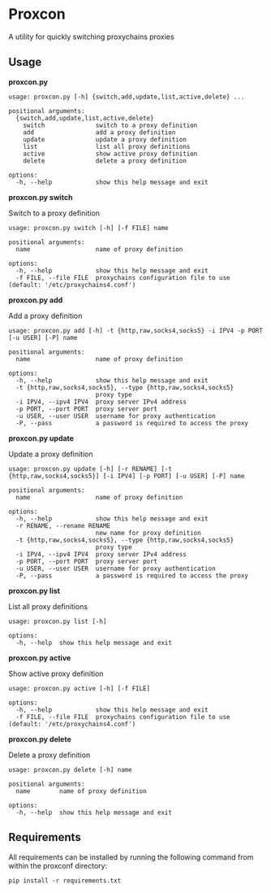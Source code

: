 # Proxcon

A utility for quickly switching proxychains proxies

## Usage

**proxcon.py**

```
usage: proxcon.py [-h] {switch,add,update,list,active,delete} ...

positional arguments:
  {switch,add,update,list,active,delete}
    switch              switch to a proxy definition
    add                 add a proxy definition
    update              update a proxy definition
    list                list all proxy definitions
    active              show active proxy definition
    delete              delete a proxy definition

options:
  -h, --help            show this help message and exit
```

**proxcon.py switch**

Switch to a proxy definition

```
usage: proxcon.py switch [-h] [-f FILE] name

positional arguments:
  name                  name of proxy definition

options:
  -h, --help            show this help message and exit
  -f FILE, --file FILE  proxychains configuration file to use (default: '/etc/proxychains4.conf')
```

**proxcon.py add**

Add a proxy definition

```
usage: proxcon.py add [-h] -t {http,raw,socks4,socks5} -i IPV4 -p PORT [-u USER] [-P] name

positional arguments:
  name                  name of proxy definition

options:
  -h, --help            show this help message and exit
  -t {http,raw,socks4,socks5}, --type {http,raw,socks4,socks5}
                        proxy type
  -i IPV4, --ipv4 IPV4  proxy server IPv4 address
  -p PORT, --port PORT  proxy server port
  -u USER, --user USER  username for proxy authentication
  -P, --pass            a password is required to access the proxy
```

**proxcon.py update**

Update a proxy definition

```
usage: proxcon.py update [-h] [-r RENAME] [-t {http,raw,socks4,socks5}] [-i IPV4] [-p PORT] [-u USER] [-P] name

positional arguments:
  name                  name of proxy definition

options:
  -h, --help            show this help message and exit
  -r RENAME, --rename RENAME
                        new name for proxy definition
  -t {http,raw,socks4,socks5}, --type {http,raw,socks4,socks5}
                        proxy type
  -i IPV4, --ipv4 IPV4  proxy server IPv4 address
  -p PORT, --port PORT  proxy server port
  -u USER, --user USER  username for proxy authentication
  -P, --pass            a password is required to access the proxy
```

**proxcon.py list**

List all proxy definitions

```
usage: proxcon.py list [-h]

options:
  -h, --help  show this help message and exit
```

**proxcon.py active**

Show active proxy definition

```
usage: proxcon.py active [-h] [-f FILE]

options:
  -h, --help            show this help message and exit
  -f FILE, --file FILE  proxychains configuration file to use (default: '/etc/proxychains4.conf')
```

**proxcon.py delete**

Delete a proxy definition

```
usage: proxcon.py delete [-h] name

positional arguments:
  name        name of proxy definition

options:
  -h, --help  show this help message and exit
```

## Requirements

All requirements can be installed by running the following command from within the proxconf directory:

```
pip install -r requirements.txt
```
